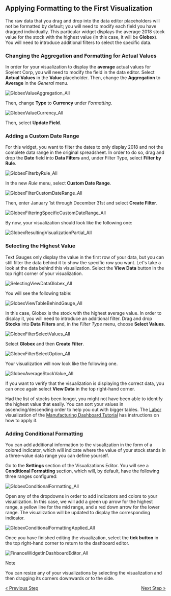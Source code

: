 ## Applying Formatting to the First Visualization

The raw data that you drag and drop into the data editor placeholders
will not be formatted by default; you will need to modify each field you
have dragged individually. This particular widget displays the average
2018 stock value for the stock with the highest value (in this case, it
will be **Globex**). You will need to introduce additional filters to
select the specific data.

### Changing the Aggregation and Formatting for Actual Values

In order for your visualization to display the **average** actual values
for Soylent Corp, you will need to modify the field in the data editor.
Select **Actual Values** in the **Value** placeholder. Then, change the
**Aggregation** to **Average** in the *General* menu.

![GlobexValueAggregation\_All](images/GlobexValueAggregation_All.png)

Then, change **Type** to **Currency** under *Formatting*.

![GlobexValueCurrency\_All](images/GlobexValueCurrency_All.png)

Then, select **Update Field**.

### Adding a Custom Date Range

For this widget, you want to filter the dates to only display 2018 and
not the complete data range in the original spreadsheet. In order to do
so, drag and drop the **Date** field into **Data Filters** and, under
Filter Type, select **Filter by Rule**.

![GlobexFilterbyRule\_All](images/GlobexFilterbyRule_All.png)

In the new *Rule* menu, select **Custom Date Range**.

![GlobexFilterCustomDateRange\_All](images/GlobexFilterCustomDateRange_All.png)

Then, enter January 1st through December 31st and select **Create
Filter**.

![GlobexFilteringSpecificCustomDateRange\_All](images/GlobexFilteringSpecificCustomDateRange_All.png)

By now, your visualization should look like the following one:

![GlobexResultingVisualizationPartial\_All](images/GlobexResultingVisualizationPartial_All.png)

### Selecting the Highest Value

Text Gauges only display the value in the first row of your data, but
you can still filter the data behind it to show the specific row you
want. Let's take a look at the data behind this visualization. Select
the **View Data** button in the top right corner of your visualization.

![SelectingViewDataGlobex\_All](images/SelectingViewDataGlobex_All.png)

You will see the following table:

![GlobexViewTableBehindGauge\_All](images/GlobexViewTableBehindGauge_All.png)

In this case, Globex is the stock with the highest average value. In
order to display it, you will need to introduce an additional filter.
Drag and drop **Stocks** into **Data Filters** and, in the *Filter Type*
menu, choose **Select Values**.

![GlobexFilterSelectValues\_All](images/GlobexFilterSelectValues_All.png)

Select **Globex** and then **Create Filter**.

![GlobexFilterSelectOption\_All](images/GlobexFilterSelectOption_All.png)

Your visualization will now look like the following one.

![GlobexAverageStockValue\_All](images/GlobexAverageStockValue_All.png)

If you want to verify that the visualization is displaying the correct
data, you can once again select **View Data** in the top right-hand
corner.

<div class="note">

Had the list of stocks been longer, you might not have been able to
identify the highest value that easily. You can sort your values in
ascending/descending order to help you out with bigger tables. The
[Labor](manufacturing-adding-other-visualizations#labor-cost)
visualization of the [Manufacturing Dashboard Tutorial](manufacturing-dashboard-tutorial.md) has instructions on how to
apply it.

### Adding Conditional Formatting

You can add additional information to the visualization in the form of a
colored indicator, which will indicate where the value of your stock
stands in a three-value data range you can define yourself.

Go to the **Settings** section of the Visualizations Editor. You will
see a **Conditional Formatting** section, which will, by default, have
the following three ranges configured:

![GlobexConditionalFormatting\_All](images/GlobexConditionalFormatting_All.png)

Open any of the dropdowns in order to add indicators and colors to your
visualization. In this case, we will add a green up arrow for the
highest range, a yellow line for the mid range, and a red down arrow for
the lower range. The visualization will be updated to display the
corresponding indicator.

![GlobexConditionalFormattingApplied\_All](images/GlobexConditionalFormattingApplied_All.png)

Once you have finished editing the visualization, select the **tick
button** in the top right-hand corner to return to the dashboard editor.

![FinanceWidgetInDashboardEditor\_All](images/FinanceWidgetInDashboardEditor_All.png)

>[!NOTE]
>You can resize any of your visualizations by selecting the visualization and then dragging its corners downwards or to the side.

<style>
.previous {
    text-align: left
}

.next {
    float: right
}

</style>

<a href="finance-selecting-data-visualization.md" class="previous">&laquo; Previous Step</a>
<a href="finance-applying-theme.md" class="next">Next Step &raquo;</a>